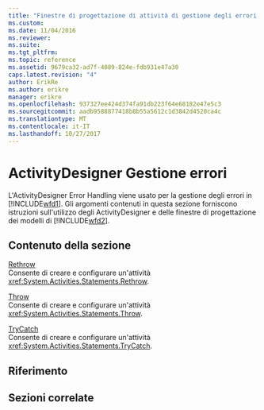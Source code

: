```yaml
---
title: "Finestre di progettazione di attività di gestione degli errori | Documenti Microsoft"
ms.custom: 
ms.date: 11/04/2016
ms.reviewer: 
ms.suite: 
ms.tgt_pltfrm: 
ms.topic: reference
ms.assetid: 9679ca32-ad7f-4089-824e-fdb931e47a30
caps.latest.revision: "4"
author: ErikRe
ms.author: erikre
manager: erikre
ms.openlocfilehash: 937327ee424d374fa91db223f64e68182e47e5c3
ms.sourcegitcommit: aadb9588877418b8b55a5612c1d3842d4520ca4c
ms.translationtype: MT
ms.contentlocale: it-IT
ms.lasthandoff: 10/27/2017
---
```

# <a name="error-handling-activity-designers"></a>ActivityDesigner Gestione errori
L'ActivityDesigner Error Handling viene usato per la gestione degli errori in [!INCLUDE[wfd1](../workflow-designer/includes/wfd1_md.md)]. Gli argomenti contenuti in questa sezione forniscono istruzioni sull'utilizzo degli ActivityDesigner e delle finestre di progettazione dei modelli di [!INCLUDE[wfd2](../workflow-designer/includes/wfd2_md.md)].  
  
## <a name="in-this-section"></a>Contenuto della sezione  
 [Rethrow](../workflow-designer/rethrow-activity-designer.md)  
 Consente di creare e configurare un'attività <xref:System.Activities.Statements.Rethrow>.  
  
 [Throw](../workflow-designer/throw-activity-designer.md)  
 Consente di creare e configurare un'attività <xref:System.Activities.Statements.Throw>.  
  
 [TryCatch](../workflow-designer/trycatch-activity-designer.md)  
 Consente di creare e configurare un'attività <xref:System.Activities.Statements.TryCatch>.  
  
## <a name="reference"></a>Riferimento  
  
## <a name="related-sections"></a>Sezioni correlate